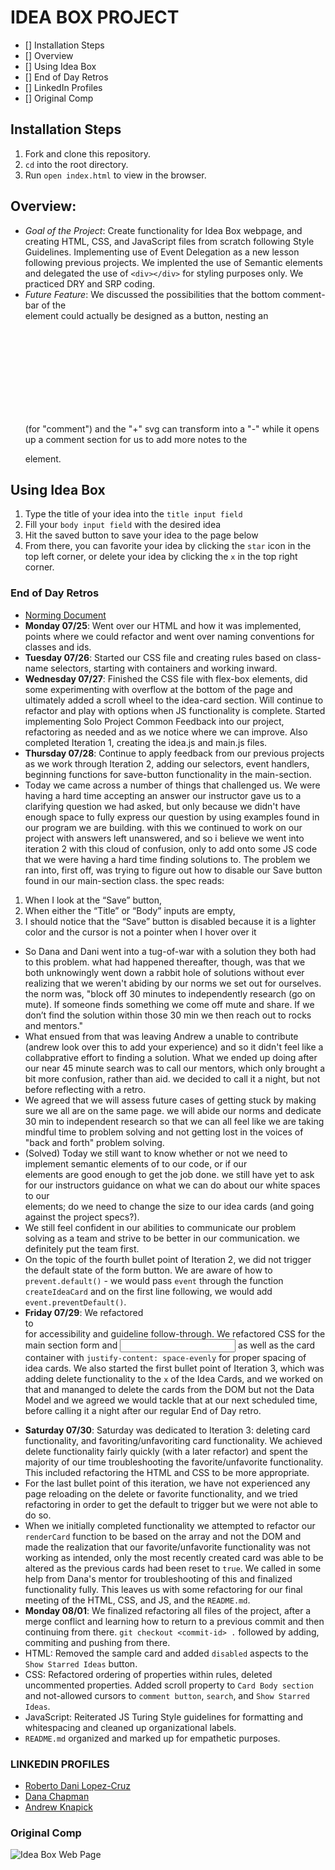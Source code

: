 # IDEA BOX PROJECT
- [] Installation Steps
- [] Overview
- [] Using Idea Box
- [] End of Day Retros
- [] LinkedIn Profiles
- [] Original Comp

## Installation Steps
1. Fork and clone this repository.
2. `cd` into the root directory.
3. Run `open index.html` to view in the browser.

## Overview:
- *Goal of the Project*: Create functionality for Idea Box webpage, and creating HTML, CSS, and JavaScript files from scratch following Style Guidelines. Implementing use of Event Delegation as a new lesson following previous projects. We implented the use of Semantic elements and delegated the use of `<div></div>` for styling purposes only. We practiced DRY and SRP coding.
- *Future Feature*: We discussed the possibilities that the bottom comment-bar of the <section> element could actually be designed as a button, nesting an <svg> element as well as a <P> (for "comment") and the "+" svg can transform into a "-" while it opens up a comment section for us to add more notes to the <p class="comment-input"> element.

## Using Idea Box
1. Type the title of your idea into the `title input field`
2. Fill your `body input field` with the desired idea
3. Hit the saved button to save your idea to the page below
4. From there, you can favorite your idea by clicking the `star` icon in the top left corner, or delete your idea by clicking the `x` in the top right corner.

### End of Day Retros
- [Norming Document](https://docs.google.com/document/d/1UttTUx3zhpV8U_HjoPpFCG5bD5uQUUiAaoo7N7qsHFg/edit)
- **Monday 07/25**: Went over our HTML and how it was implemented, points where we could refactor and went over naming conventions for classes and ids.
- **Tuesday 07/26**: Started our CSS file and creating rules based on class-name selectors, starting with containers and working inward.
- **Wednesday 07/27**: Finished the CSS file with flex-box elements, did some experimenting with overflow at the bottom of the page and ultimately added a scroll wheel to the idea-card section. Will continue to refactor and play with options when JS functionality is complete. Started implementing Solo Project Common Feedback into our project, refactoring as needed and as we notice where we can improve. Also completed Iteration 1, creating the idea.js and main.js files.
- **Thursday 07/28**: Continue to apply feedback from our previous projects as we work through Iteration 2, adding our selectors, event handlers, beginning functions for save-button functionality in the main-section.
- Today we came across a number of things that challenged us. We were having a hard time accepting an answer our instructor gave us to a clarifying question we had asked, but only because we didn't have enough space to fully express our question by using examples found in our program we are building. with this we continued to work on our project with answers left unanswered, and so i believe we went into iteration 2 with this cloud of confusion, only to add onto some JS code that we were having a hard time finding solutions to. The problem we ran into, first off, was trying to figure out how to disable our Save button found in our main-section class. the spec reads: 
1.  When I look at the “Save” button,
2. When either the “Title” or “Body” inputs are empty,
3. I should notice that the “Save” button is disabled because it is a lighter color and the cursor is not a pointer when I hover over it
- So Dana and Dani went into a tug-of-war with a solution they both had to this problem. what had happened thereafter, though, was that we both unknowingly went down a rabbit hole of solutions without ever realizing that we weren't abiding by our norms we set out for ourselves. the norm was, "block off 30 minutes to independently research (go on mute). If someone finds something we come off mute and share. If we don’t find the solution within those 30 min we then reach out to rocks and mentors."
- What ensued from that was leaving Andrew a unable to contribute (andrew look over this to add your experience) and so it didn't feel like a collabprative effort to finding a solution. What we ended up doing after our near 45 minute search was to call our mentors, which only brought a bit more confusion, rather than aid. we decided to call it a night, but not before reflecting with a retro. 
- We agreed that we will assess future cases of getting stuck by making sure we all are on the same page. we will abide our norms and dedicate 30 min to independent research so that we can all feel like we are taking mindful time to problem solving and not getting lost in the voices of "back and forth" problem solving.
- (Solved) Today we still want to know whether or not we need to implement semantic elements of <forms> to our code, or if our <section> elements are good enough to get the job done. we still have yet to ask for our instructors guidance on what we can do about our white spaces to our <section class="idea section"> elements; do we need to change the size to our idea cards (and going against the project specs?).
- We still feel confident in our abilities to communicate our problem solving as a team and strive to be better in our communication. we definitely put the team first.
- On the topic of the fourth bullet point of Iteration 2, we did not trigger the default state of the form button. We are aware of how to `prevent.default()` - we would pass `event` through the function `createIdeaCard` and on the first line following, we would add `event.preventDefault()`.
- **Friday 07/29**: We refactored <section class="main-section"> to <form> for accessibility and guideline follow-through. We refactored CSS for the main section form <label> and <input> as well as the card container with `justify-content: space-evenly` for proper spacing of idea cards. We also started the first bullet point of Iteration 3, which was adding delete functionality to the `x` of the Idea Cards, and we worked on that and mananged to delete the cards from the DOM but not the Data Model and we agreed we would tackle that at our next scheduled time, before calling it a night after our regular End of Day retro.
- **Saturday 07/30**: Saturday was dedicated to Iteration 3: deleting card functionality, and favoriting/unfavoriting card functionality. We achieved delete functionality fairly quickly (with a later refactor) and spent the majority of our time troubleshooting the favorite/unfavorite functionality. This included refactoring the HTML and CSS to be more appropriate.
- For the last bullet point of this iteration, we have not experienced any page reloading on the delete or favorite functionality, and we tried refactoring in order to get the default to trigger but we were not able to do so.
- When we initially completed functionality we attempted to refactor our `renderCard` function to be based on the array and not the DOM and made the realization that our favorite/unfavorite functionality was not working as intended, only the most recently created card was able to be altered as the previous cards had been reset to `true`. We called in some help from Dana's mentor for troubleshooting of this and finalized functionality fully. This leaves us with some refactoring for our final meeting of the HTML, CSS, and JS, and the `README.md`.
- **Monday 08/01**: We finalized refactoring all files of the project, after a merge conflict and learning how to return to a previous commit and then continuing from there. `git checkout <commit-id> .` followed by adding, commiting and pushing from there.
- HTML: Removed the sample card and added `disabled` aspects to the `Show Starred Ideas` button.
- CSS: Refactored ordering of properties within rules, deleted uncommented properties. Added scroll property to `Card Body section` and not-allowed cursors to `comment button`, `search`, and `Show Starred Ideas`.
- JavaScript: Reiterated JS Turing Style guidelines for formatting and whitespacing and cleaned up organizational labels.
- `README.md` organized and marked up for empathetic purposes.

### LINKEDIN PROFILES
- [Roberto Dani Lopez-Cruz](https://www.linkedin.com/in/roberto-lopez-cruz-84a03989/)
- [Dana Chapman](https://www.linkedin.com/in/danalchapman/)
- [Andrew Knapick](https://www.linkedin.com/in/andrew-knapick-29171369/)

### Original Comp
![Idea Box Web Page](https://frontend.turing.edu/projects/module-1/assets/ideabox-group/desktop.jpg)